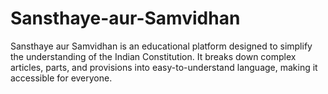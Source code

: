 # Sansthaye-aur-Samvidhan
Sansthaye aur Samvidhan is an educational platform designed to simplify the understanding of the Indian Constitution. It breaks down complex articles, parts, and provisions into easy-to-understand language, making it accessible for everyone.

